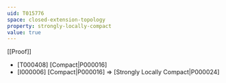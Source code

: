 ```yaml
---
uid: T015776
space: closed-extension-topology
property: strongly-locally-compact
value: true
---
```

[[Proof]]

* [T000408] [Compact|P000016]
* [I000006] [Compact|P000016] => [Strongly Locally Compact|P000024]

